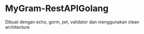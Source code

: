 # MyGram-RestAPIGolang
Dibuat dengan echo, gorm, jwt, validator dan menggunakan clean architecture

